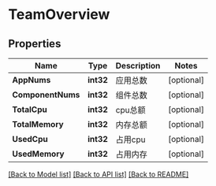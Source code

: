 # TeamOverview

## Properties

Name | Type | Description | Notes
------------ | ------------- | ------------- | -------------
**AppNums** | **int32** | 应用总数 | [optional] 
**ComponentNums** | **int32** | 组件总数 | [optional] 
**TotalCpu** | **int32** | cpu总额 | [optional] 
**TotalMemory** | **int32** | 内存总额 | [optional] 
**UsedCpu** | **int32** | 占用cpu | [optional] 
**UsedMemory** | **int32** | 占用内存 | [optional] 

[[Back to Model list]](../README.md#documentation-for-models) [[Back to API list]](../README.md#documentation-for-api-endpoints) [[Back to README]](../README.md)


